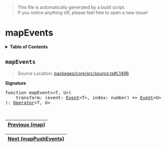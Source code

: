 > This file is automatically generated by a build script.<br>If you notice anything off, please feel free to open a new issue!

# mapEvents

<details><summary><b>Table of Contents</b></summary><br>

1. [<code>mapEvents</code>](#mapEvents)</details>

## <a name="mapEvents"></a><code>mapEvents</code>

> Source Location: [packages\/core\/src\/source.ts#L1496](..\/..\/packages\/core\/src\/source.ts#L1496)

<b>Signature</b>

<pre>function mapEvents&lt;T, U&gt;(<br>    transform: (event: <a href="../02-api-event/00-Event.md#Event">Event</a>&lt;T&gt;, index: number) =&gt; <a href="../02-api-event/00-Event.md#Event">Event</a>&lt;U&gt; | undefined | null,<br>): <a href="000-Operator.md#Operator">Operator</a>&lt;T, U&gt;</pre><br>

| [Previous \(map\)](040-map.md#readme) |
| --- |

<div align="right">

| [Next \(mapPushEvents\)](042-mapPushEvents.md#readme) |
| --- |
</div>
